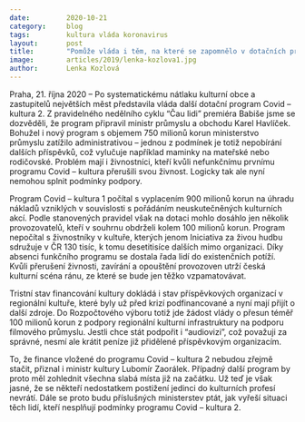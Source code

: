```yaml
---
date:         2020-10-21
category:     blog
tags:         kultura vláda koronavirus
layout:       post
title:        "Pomůže vláda i těm, na které se zapomnělo v dotačních programech kultury?"
image:        articles/2019/lenka-kozlova1.jpg
author:       Lenka Kozlová
--- 
```


 

Praha, 21. října 2020 – Po systematickému nátlaku kulturní obce a zastupitelů největších měst představila vláda další dotační program Covid – kultura 2. Z pravidelného nedělního cyklu “Čau lidi” premiéra Babiše jsme se dozvěděli, že program připravil ministr průmyslu a obchodu Karel Havlíček. Bohužel i nový program s objemem 750 milionů korun ministerstvo průmyslu zatížilo administrativou – jednou z podmínek je totiž nepobírání dalších příspěvků, což vylučuje například maminky na mateřské nebo rodičovské. Problém mají i živnostníci, kteří kvůli nefunkčnímu prvnímu programu Covid – kultura přerušili svou živnost. Logicky tak ale nyní nemohou splnit podmínky podpory. 

Program Covid – kultura 1 počítal s vyplacením 900 milionů korun na úhradu nákladů vzniklých v souvislosti s pořádáním neuskutečněných kulturních akcí. Podle stanovených pravidel však na dotaci mohlo dosáhlo jen několik provozovatelů, kteří v souhrnu obdrželi kolem 100 milionů korun. Program nepočítal s živnostníky v kultuře, kterých jenom Iniciativa za živou hudbu sdružuje v ČR 130 tisíc, k tomu desetitisíce dalších mimo organizaci. Díky absenci funkčního programu se dostala řada lidí do existenčních potíží. Kvůli přerušení živnosti, zavírání a opouštění provozoven utrží česká kulturní scéna ránu, ze které se bude jen těžko vzpamatovávat.

Tristní stav financování kultury dokládá i stav příspěvkových organizací v regionální kultuře, které byly už před krizí podfinancované a nyní mají přijít o další zdroje. Do Rozpočtového výboru totiž jde žádost vlády o přesun téměř 100 milionů korun z podpory regionální kulturní infrastruktury na podporu filmového průmyslu. Jestli chce stát podpořit i “audiovizi”, což považuji za správné, nesmí ale krátit peníze již přidělené příspěvkovým organizacím.

To, že finance vložené do programu Covid – kultura 2 nebudou zřejmě stačit, přiznal i ministr kultury Lubomír Zaorálek. Případný další program by proto měl zohlednit všechna slabá místa již na začátku. Už teď je však jasné, že se někteří nedostatkem postižení jedinci do kulturních profesí nevrátí. Dále se proto budu příslušných ministerstev ptát, jak vyřeší situaci těch lidí, kteří nesplňují podmínky programu Covid – kultura 2.
